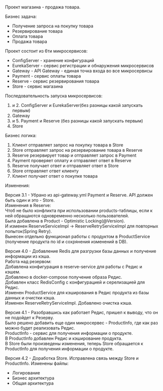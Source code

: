 Проект магазина - продажа товара.

Бизнес задача:
- Получение запроса на покупку товара
- Резервирование товара
- Оплата товара
- Продажа товара

Проект состоит из 6ти микросервисов:
- ConfigServer - хранение конфигураций
- EurekaServer - сервис регистрации и обнаружения микросервисов
- Gateway - API Gateway - единая точка входа во все микросервисы
- Payment - сервис оплаты товара
- Reserve - сервис резервирования товара
- Store - сервис магазина

Последовательность запуска микросервисов:
1. и 2. ConfigServer и EurekaServer(без разницы какой запускать первым)
3. Gateway
4. и 5. Payment и Reserve (без разницы какой запускать первым)
6. Store

Бизнес логика:
1. Клиент отправляет запрос на покупку товара в Store
2. Store отправляет запрос на резервирование товара в Reserve
3. Reserve резервирует товар и отправляет запрос в Payment
4. Payment проверяет оплату и отправляет ответ в Reserve
5. Reserve получает ответ и отправляет ответ в Store
6. Store отправляет ответ клиенту
7. Клиент получает ответ о покупке товара

Изменения:

Версия 3.1 - Убрано из api-gateway.yml Payment и Reserve. API должен быть один и это - Store.  
Изменения в Reserve:  
Чтоб не было конфликта при использовании products-таблицы, если к ней обращаются одновременно несколько пользователей.  
Была добавлена в Product - Optimistic Locking(@Version).   
И изменен ReserveServiceImpl -> ReserveRetryServiceImpl для повторных попыток(Spring Retry).  
Вынесен отдельно функционал работы с продуктом в ProductService (получение продукта по id и сохрянения изменений в DB).

Версия 4.0 - Добавление Redis для разгрузки базы данных и получение информации из кэша.  
Работа над резервом:  
Добавлена конфигурация в reserve-service для работы с Редис и кэшем.  
Добавлено в docker-compose получение образа Редис.  
Добавлен класс RedisConfig с конфигурацией и серелизацией для Редис.  
Изменен ProductService для кэширования в Редис продукта из базы данных и очистки кэша.  
Изменен ReserveRetryServiceImpl. Добавлено очистка кэша.  

Версия 4.1 - Разобравшись как работает Редис, пришел к выводу, что он не подойдет к Резерву.  
Было решено добавить еще один микросервес - ProductInfo, где как раз можно будет реализовать Редис.  
ProductInfo - сервис для получения информации о продукте.  
В ProductInfo добавлен Редис и кэширование продукта.  
В Store были произведены изменения, теперь Store обращается к ProductInfo для получения информации о продукте. 

Версия 4.2 - Доработка Store. Исправлена связь между Store и ProductInfo.
Изменены файлы:
- Логирование
- Бизнес архитектура
- Общая архитектура